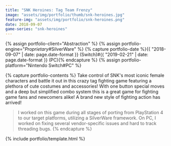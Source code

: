 ```yaml
---
title: "SNK Heroines: Tag Team Frenzy"
image: "assets/img/portfolio/thumb/snk-heroines.jpg"
feature-img: "assets/img/portfolio/snk-heroines.png"
date: 2018-09-07
game-series: "snk-heroines"
---
```


{% assign portfolio-client="Abstraction" %}
{% assign portfolio-engine="*Proprietary*#SilverWare" %}
{% capture portfolio-date %}{{ "2018-09-07" | date: page.date-format }} (Switch)#{{ "2019-02-21" | date: page.date-format }} (PC){% endcapture %}
{% assign portfolio-platform="Nintendo Switch#PC" %}

{% capture portfolio-contents %}
Take control of SNK's most iconic female characters and battle it out in this crazy tag fighting game featuring a plethora of cute costumes and accessories!
With one button special moves and a deep but simplified combo system this is a great game for fighting game fans and newcomers alike!
A brand new style of fighting action has arrived!

> I worked on this game during all stages of porting from PlayStation 4 to our target platforms, utilizing a SilverWare framework.
> On PC, I worked on fixing several vendor-specific issues and hard to track threading bugs.
{% endcapture %}

{% include portfolio/template.html %}
